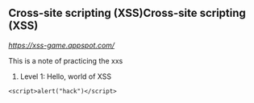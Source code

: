 ## Cross-site scripting (XSS)Cross-site scripting (XSS)

*https://xss-game.appspot.com/*

This is a note of practicing the xxs 

1. Level 1: Hello, world of XSS
```
<script>alert("hack")</script>
```
